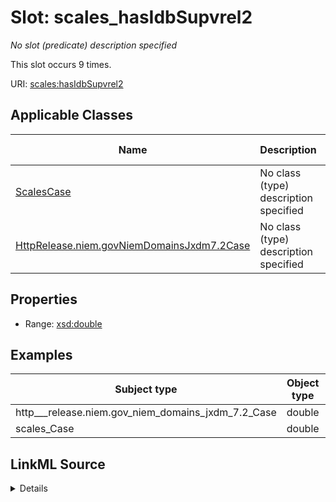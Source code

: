

# Slot: scales_hasIdbSupvrel2


_No slot (predicate) description specified_






This slot occurs 9 times.


URI: [scales:hasIdbSupvrel2](http://schemas.scales-okn.org/rdf/scales#hasIdbSupvrel2)



<!-- no inheritance hierarchy -->





## Applicable Classes

| Name | Description | Modifies Slot |
| --- | --- | --- |
| [ScalesCase](../classes/ScalesCase.md) | No class (type) description specified |  yes  |
| [HttpRelease.niem.govNiemDomainsJxdm7.2Case](../classes/HttpRelease.niem.govNiemDomainsJxdm7.2Case.md) | No class (type) description specified |  yes  |







## Properties

* Range: [xsd:double](http://www.w3.org/2001/XMLSchema#double)






## Examples

| Subject type | Object type | Example subject | Example object | Occurrences |
| --- | --- | --- | --- | --- |
| http___release.niem.gov_niem_domains_jxdm_7.2_Case | double | scales:/CaseCriminal | -8.0 | 9 |
| scales_Case | double | scales:/CaseCriminal | -8.0 | 9 |




## LinkML Source

<details>

```yaml
name: scales_hasIdbSupvrel2
annotations:
  count:
    tag: count
    value: 9
description: No slot (predicate) description specified
examples:
- object:
    example_object: '-8.0'
    example_object_type: double
    example_predicate: scales:hasIdbSupvrel2
    example_subject: scales:/CaseCriminal
    example_subject_type: http___release.niem.gov_niem_domains_jxdm_7.2_Case
- object:
    example_object: '-8.0'
    example_object_type: double
    example_predicate: scales:hasIdbSupvrel2
    example_subject: scales:/CaseCriminal
    example_subject_type: scales_Case
from_schema: scales-kg
rank: 1000
slot_uri: scales:hasIdbSupvrel2
alias: scales_hasIdbSupvrel2
domain_of:
- http___release.niem.gov_niem_domains_jxdm_7.2_Case
- scales_Case
range: double

```
</details>